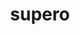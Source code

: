 ---
title: supero
ch: [r]
meaning: to overcome, surpass
pos: verb
inf: superare
secondppstem: super
infend: are
thirdpp: superavi
fourthpp: superatus
conjugation: first
---